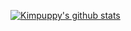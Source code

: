 [![Kimpuppy's github stats](https://github-readme-stats.vercel.app/api?username=Kimpuppy&show_icons=true&hide_border=true)](https://github.com/Kimpuppy)
